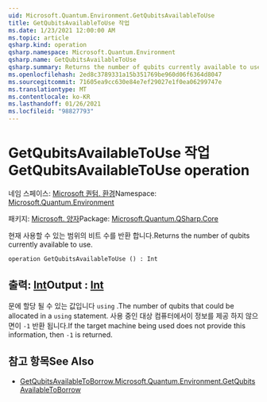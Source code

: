 ```yaml
---
uid: Microsoft.Quantum.Environment.GetQubitsAvailableToUse
title: GetQubitsAvailableToUse 작업
ms.date: 1/23/2021 12:00:00 AM
ms.topic: article
qsharp.kind: operation
qsharp.namespace: Microsoft.Quantum.Environment
qsharp.name: GetQubitsAvailableToUse
qsharp.summary: Returns the number of qubits currently available to use.
ms.openlocfilehash: 2ed8c3789331a15b351769be960d06f6364d8047
ms.sourcegitcommit: 71605ea9cc630e84e7ef29027e1f0ea06299747e
ms.translationtype: MT
ms.contentlocale: ko-KR
ms.lasthandoff: 01/26/2021
ms.locfileid: "98827793"
---
```

# <a name="getqubitsavailabletouse-operation"></a><span data-ttu-id="79952-102">GetQubitsAvailableToUse 작업</span><span class="sxs-lookup"><span data-stu-id="79952-102">GetQubitsAvailableToUse operation</span></span>

<span data-ttu-id="79952-103">네임 스페이스: [Microsoft 퀀텀. 환경](xref:Microsoft.Quantum.Environment)</span><span class="sxs-lookup"><span data-stu-id="79952-103">Namespace: [Microsoft.Quantum.Environment](xref:Microsoft.Quantum.Environment)</span></span>

<span data-ttu-id="79952-104">패키지: [Microsoft. 양자](https://nuget.org/packages/Microsoft.Quantum.QSharp.Core)</span><span class="sxs-lookup"><span data-stu-id="79952-104">Package: [Microsoft.Quantum.QSharp.Core](https://nuget.org/packages/Microsoft.Quantum.QSharp.Core)</span></span>


<span data-ttu-id="79952-105">현재 사용할 수 있는 범위의 비트 수를 반환 합니다.</span><span class="sxs-lookup"><span data-stu-id="79952-105">Returns the number of qubits currently available to use.</span></span>

```qsharp
operation GetQubitsAvailableToUse () : Int
```


## <a name="output--int"></a><span data-ttu-id="79952-106">출력: [Int](xref:microsoft.quantum.lang-ref.int)</span><span class="sxs-lookup"><span data-stu-id="79952-106">Output : [Int](xref:microsoft.quantum.lang-ref.int)</span></span>

<span data-ttu-id="79952-107">문에 할당 될 수 있는 값입니다 `using` .</span><span class="sxs-lookup"><span data-stu-id="79952-107">The number of qubits that could be allocated in a `using` statement.</span></span>
<span data-ttu-id="79952-108">사용 중인 대상 컴퓨터에서이 정보를 제공 하지 않으면이 `-1` 반환 됩니다.</span><span class="sxs-lookup"><span data-stu-id="79952-108">If the target machine being used does not provide this information, then `-1` is returned.</span></span>

## <a name="see-also"></a><span data-ttu-id="79952-109">참고 항목</span><span class="sxs-lookup"><span data-stu-id="79952-109">See Also</span></span>

- [<span data-ttu-id="79952-110">GetQubitsAvailableToBorrow.</span><span class="sxs-lookup"><span data-stu-id="79952-110">Microsoft.Quantum.Environment.GetQubitsAvailableToBorrow</span></span>](xref:Microsoft.Quantum.Environment.GetQubitsAvailableToBorrow)